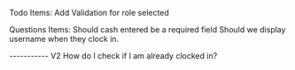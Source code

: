 Todo Items:
Add Validation for role selected

Questions Items:
Should cash entered be a required field
Should we display username when they clock in.

----------- V2
How do I check if I am already clocked in?
